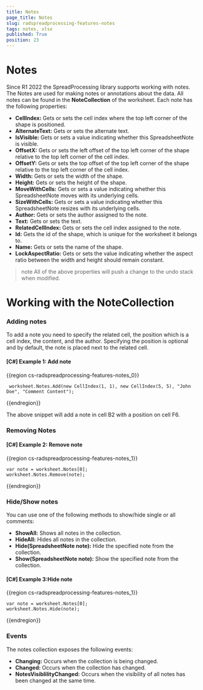 ```yaml
---
title: Notes
page_title: Notes 
slug: radspreadprocessing-features-notes
tags: notes, xlsx
published: True
position: 23
---
```



# Notes

Since R1 2022 the SpreadProcessing library supports working with notes. The Notes are used for making notes or annotations about the data. All notes can be found in the __NoteCollection__ of the worksheet. Each note has the following properties:

* __CellIndex:__  Gets or sets the cell index where the top left corner of the shape is positioned.
* __AlternateText:__ Gets or sets the alternate text. 
* __IsVisible:__ Gets or sets a value indicating whether this SpreadsheetNote is visible.
* __OffsetX:__ Gets or sets the left offset of the top left corner of the shape relative to the top left corner of the cell index.
* __OffsetY:__ Gets or sets the top offset of the top left corner of the shape relative to the top left corner of the cell index.
* __Width:__  Gets or sets the width of the shape.
* __Height:__ Gets or sets the height of the shape.
* __MoveWithCells:__ Gets or sets a value indicating whether this SpreadsheetNote moves with its underlying cells.
* __SizeWithCells:__ Gets or sets a value indicating whether this SpreadsheetNote resizes with its underlying cells.
* __Author:__ Gets or sets the author assigned to the note.  
* __Text:__ Gets or sets the text. 
* __RelatedCellIndex:__ Gets or sets the cell index assigned to the note.
* __Id:__  Gets the id of the shape, which is unique for the worksheet it belongs to.
* __Name:__ Gets or sets the name of the shape.
* __LockAspectRatio:__ Gets or sets the value indicating whether the aspect ratio between the width and height should remain constant.

>note All of the above properties will push a change to the undo stack when modified. 

# Working with the NoteCollection

### Adding notes

To add a note you need to specify the related cell, the position which is a cell index, the content, and the author. Specifying the position is optional and by default, the note is placed next to the related cell. 

#### __[C#] Example 1: Add note__

{{region cs-radspreadprocessing-features-notes_0}}
	
     worksheet.Notes.Add(new CellIndex(1, 1), new CellIndex(5, 5), "John Doe", "Comment Content");

{{endregion}}

The above snippet will add a note in cell B2 with a position on cell F6.

### Removing Notes

#### __[C#] Example 2: Remove note__

{{region cs-radspreadprocessing-features-notes_1}}
	
    var note = worksheet.Notes[0];
    worksheet.Notes.Remove(note);

{{endregion}}


### Hide/Show notes

You can use one of the following methods to show/hide single or all comments:

* __ShowAll:__ Shows all notes in the collection.
* __HideAll:__ Hides all notes in the collection.
* __Hide(SpreadsheetNote note):__ Hide the specified note from the collection.
* __Show(SpreadsheetNote note):__ Show the specified note from the collection.

#### __[C#] Example 3:Hide note__

{{region cs-radspreadprocessing-features-notes_1}}
	
    var note = worksheet.Notes[0];
    worksheet.Notes.Hide(note);

{{endregion}}

### Events

The notes collection exposes the following events:
* __Changing:__ Occurs when the collection is being changed.
* __Changed:__ Occurs when the collection has changed.
* __NotesVisiblilityChanged:__ Occurs when the visibility of all notes has been changed at the same time.

